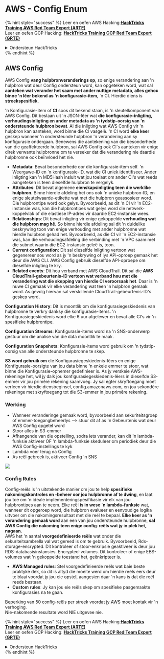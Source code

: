 # AWS - Config Enum

{% hint style="success" %}
Leer en oefen AWS Hacking:<img src="/.gitbook/assets/image.png" alt="" data-size="line">[**HackTricks Training AWS Red Team Expert (ARTE)**](https://training.hacktricks.xyz/courses/arte)<img src="/.gitbook/assets/image.png" alt="" data-size="line">\
Leer en oefen GCP Hacking: <img src="/.gitbook/assets/image (2).png" alt="" data-size="line">[**HackTricks Training GCP Red Team Expert (GRTE)**<img src="/.gitbook/assets/image (2).png" alt="" data-size="line">](https://training.hacktricks.xyz/courses/grte)

<details>

<summary>Ondersteun HackTricks</summary>

* Kyk na die [**intekenplanne**](https://github.com/sponsors/carlospolop)!
* **Sluit aan by die** 💬 [**Discord-groep**](https://discord.gg/hRep4RUj7f) of die [**telegram-groep**](https://t.me/peass) of **volg** ons op **Twitter** 🐦 [**@hacktricks\_live**](https://twitter.com/hacktricks\_live)**.**
* **Deel hacking-truuks deur PR's in te dien by die** [**HackTricks**](https://github.com/carlospolop/hacktricks) en [**HackTricks Cloud**](https://github.com/carlospolop/hacktricks-cloud) github-repo's.

</details>
{% endhint %}

## AWS Config

AWS Config **vang hulpbronveranderings op**, so enige verandering aan 'n hulpbron wat deur Config ondersteun word, kan opgeteken word, wat sal **aanteken wat verander het saam met ander nuttige metadata, alles gehou binne 'n lêer bekend as 'n konfigurasie-item**, 'n CI. Hierdie diens is **streekspesifiek**.

'n Konfigurasie-item of **CI** soos dit bekend staan, is 'n sleutelkomponent van AWS Config. Dit bestaan uit 'n JSON-lêer wat **die konfigurasie-inligting, verhoudingsinligting en ander metadata as 'n tydstip-oorsig van 'n ondersteunde hulpbron bevat**. Al die inligting wat AWS Config vir 'n hulpbron kan aanteken, word binne die CI vasgelê. 'n CI word **elke keer** geskep wanneer 'n ondersteunde hulpbron 'n verandering aan sy konfigurasie ondergaan. Benewens die aantekening van die besonderhede van die geaffekteerde hulpbron, sal AWS Config ook CI's aanteken vir enige direk verwante hulpbronne om te verseker dat die verandering nie daardie hulpbronne ook beïnvloed het nie.

* **Metadata**: Bevat besonderhede oor die konfigurasie-item self. 'n Weergawe-ID en 'n konfigurasie-ID, wat die CI uniek identifiseer. Ander inligting kan 'n MD5Hash insluit wat jou toelaat om ander CI's wat reeds aangeteken is teen dieselfde hulpbron te vergelyk.
* **Attributes**: Dit bevat algemene **eienskapsinligting teen die werklike hulpbron**. Binne hierdie afdeling het ons ook 'n unieke hulpbron-ID, en enige sleutelwaarde-etikette wat met die hulpbron geassosieer word. Die hulpbrontipe word ook gelys. Byvoorbeeld, as dit 'n CI vir 'n EC2-instansie was, kan die hulpbrontipes wat gelys word die netwerk-koppelvlak of die elastiese IP-adres vir daardie EC2-instansie wees.
* **Relationships**: Dit bevat inligting vir enige gekoppelde **verhouding wat die hulpbron mag hê**. So binne hierdie afdeling sal dit 'n duidelike beskrywing toon van enige verhouding met ander hulpbronne wat hierdie hulpbron gehad het. Byvoorbeeld, as die CI vir 'n EC2-instansie was, kan die verhoudingsafdeling die verbinding met 'n VPC saam met die subnet waarin die EC2-instansie geleë is, toon.
* **Current configuration:** Dit sal dieselfde inligting vertoon wat gegenereer sou word as jy 'n beskrywing of lys API-oproep gemaak het deur die AWS CLI. AWS Config gebruik dieselfde API-oproepe om dieselfde inligting te kry.
* **Related events**: Dit hou verband met AWS CloudTrail. Dit sal die **AWS CloudTrail-gebeurtenis-ID vertoon wat verband hou met die verandering wat die skepping van hierdie CI veroorsaak het**. Daar is 'n nuwe CI gemaak vir elke verandering wat teen 'n hulpbron gemaak word. As gevolg hiervan sal verskillende CloudTrail-gebeurtenis-ID's geskep word.

**Configuration History**: Dit is moontlik om die konfigurasiegeskiedenis van hulpbronne te verkry danksy die konfigurasie-items. 'n Konfigurasiegeskiedenis word elke 6 uur afgelewer en bevat alle CI's vir 'n spesifieke hulpbrontipe.

**Configuration Streams**: Konfigurasie-items word na 'n SNS-onderwerp gestuur om die analise van die data moontlik te maak.

**Configuration Snapshots**: Konfigurasie-items word gebruik om 'n tydstip-oorsig van alle ondersteunde hulpbronne te skep.

**S3 word gebruik om** die Konfigurasiegeskiedenis-lêers en enige Konfigurasie-oorsigte van jou data binne 'n enkele emmer te stoor, wat binne die Konfigurasie-opnemer gedefinieer is. As jy verskeie AWS-rekeninge het, wil jy dalk jou konfigurasiegeskiedenis-lêers in dieselfde S3-emmer vir jou primêre rekening saamvoeg. Jy sal egter skryftoegang moet verleen vir hierdie diensbeginsel, config.amazonaws.com, en jou sekondêre rekeninge met skryftoegang tot die S3-emmer in jou primêre rekening.

### Werking

* Wanneer veranderinge gemaak word, byvoorbeeld aan sekuriteitsgroep of emmer-toegangbeheerlys —> stuur dit af as 'n Gebeurtenis wat deur AWS Config opgetel word
* Stoor alles in S3-emmer
* Afhangende van die opstelling, sodra iets verander, kan dit 'n lambda-funksie aktiveer OF 'n lambda-funksie skeduleer om periodiek deur die AWS Config-instellings te kyk
* Lambda voer terug na Config
* As reël gebreek is, aktiveer Config 'n SNS

![](<../../../../.gitbook/assets/image (126).png>)

### Config Rules

Config-reëls is 'n uitstekende manier om jou te help **spesifieke nakomingskontroles en -beheer oor jou hulpbronne af te dwing**, en laat jou toe om 'n ideale implementeringspesifikasie vir elk van jou hulpbrontipes aan te neem. Elke reël **is in wese 'n lambda-funksie** wat, wanneer dit opgeroep word, die hulpbron evalueer en eenvoudige logika uitvoer om die nakomingsresultaat met die reël te bepaal. **Elke keer as 'n verandering gemaak word** aan een van jou ondersteunde hulpbronne, **sal AWS Config die nakoming teen enige config-reëls wat jy in plek het, nagaan**.\
AWS het 'n aantal **voorgedefinieerde reëls** wat onder die sekuriteitsambrella val wat gereed is om te gebruik. Byvoorbeeld, Rds-storage-encrypted. Dit kontroleer of stoor-enkripsie geaktiveer is deur jou RDS-databasisinstansies. Encrypted-volumes. Dit kontroleer of enige EBS-volumes wat 'n gekoppelde toestand het, geënkripteer is.

* **AWS Managed rules**: Stel voorgedefinieerde reëls wat baie beste praktyke dek, so dit is altyd die moeite werd om hierdie reëls eers deur te blaai voordat jy jou eie opstel, aangesien daar 'n kans is dat die reël reeds bestaan.
* **Custom rules**: Jy kan jou eie reëls skep om spesifieke pasgemaakte konfigurasies na te gaan.

Beperking van 50 config-reëls per streek voordat jy AWS moet kontak vir 'n verhoging.\
Nie-nakomende resultate word NIE uitgevee nie.

{% hint style="success" %}
Leer en oefen AWS Hacking:<img src="/.gitbook/assets/image.png" alt="" data-size="line">[**HackTricks Training AWS Red Team Expert (ARTE)**](https://training.hacktricks.xyz/courses/arte)<img src="/.gitbook/assets/image.png" alt="" data-size="line">\
Leer en oefen GCP Hacking: <img src="/.gitbook/assets/image (2).png" alt="" data-size="line">[**HackTricks Training GCP Red Team Expert (GRTE)**<img src="/.gitbook/assets/image (2).png" alt="" data-size="line">](https://training.hacktricks.xyz/courses/grte)

<details>

<summary>Ondersteun HackTricks</summary>

* Kyk na die [**intekenplanne**](https://github.com/sponsors/carlospolop)!
* **Sluit aan by die** 💬 [**Discord-groep**](https://discord.gg/hRep4RUj7f) of die [**telegram-groep**](https://t.me/peass) of **volg** ons op **Twitter** 🐦 [**@hacktricks\_live**](https://twitter.com/hacktricks\_live)**.**
* **Deel hacking-truuks deur PR's in te dien by die** [**HackTricks**](https://github.com/carlospolop/hacktricks) en [**HackTricks Cloud**](https://github.com/carlospolop/hacktricks-cloud) github-repo's.

</details>
{% endhint %}
